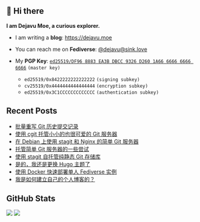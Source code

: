## 👋 Hi there

**I am Dejavu Moe, a curious explorer.**

- I am writing a **blog**: https://dejavu.moe
- You can reach me on **Fediverse**: [@dejavu@sink.love](https://@dejavu@sink.love)
- My **PGP Key**: [`ed25519/DF96 8883 EA3B DBCC 9326 D260 1A66 6666 6666 6666`](https://xvo.es/pgp) `(master key)`

  - `ed25519/0x8422222222222222` `(signing subkey)`
  - `cv25519/0x4444444444444444` `(encryption subkey)`
  - `ed25519/0x3C1CCCCCCCCCCCCC` `(authentication subkey)`

## Recent Posts

<!-- BLOG-POST-LIST:START -->
- [批量重写 Git 历史提交记录](https://dejavu.moe/posts/batch-rewrite-git-commit-logs/)
- [使用 cgit 托管小小的也很可爱的 Git 服务器](https://dejavu.moe/posts/hosting-minimal-git-server-with-cgit/)
- [在 Debian 上使用 stagit 和 Nginx 的简单 Git 服务器](https://dejavu.moe/posts/simple-git-server-with-stagit-and-nginx-on-debian/)
- [托管简单 Git 服务器的一些尝试](https://dejavu.moe/posts/try-hosting-simple-git-server/)
- [使用 stagit 自托管纯静态 Git 存储库](https://dejavu.moe/posts/selfhosted-static-git-repository-with-stagit/)
- [是的，我还是更换 Hugo 主题了](https://dejavu.moe/posts/change-hugo-theme/)
- [使用 Docker 快速部署单人 Fediverse 实例](https://dejavu.moe/posts/microblog-pub-quickly-deploy-with-docker/)
- [我是如何建立自己的个人博客的？](https://dejavu.moe/posts/how-i-built-my-personal-blog/)
<!-- BLOG-POST-LIST:END -->

## GitHub Stats

![](https://fastly.jsdelivr.net/gh/DejavuMoe/GitHub-Stats@latest/generated/overview.svg)
![](https://fastly.jsdelivr.net/gh/DejavuMoe/GitHub-Stats@latest/generated/languages.svg)
